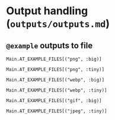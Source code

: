# Output handling (`outputs/outputs.md`)

## `@example` outputs to file

```@example
Main.AT_EXAMPLE_FILES[("png", :big)]
```
```@example
Main.AT_EXAMPLE_FILES[("png", :tiny)]
```
```@example
Main.AT_EXAMPLE_FILES[("webp", :big)]
```
```@example
Main.AT_EXAMPLE_FILES[("webp", :tiny)]
```
```@example
Main.AT_EXAMPLE_FILES[("gif", :big)]
```
```@example
Main.AT_EXAMPLE_FILES[("jpeg", :tiny)]
```
